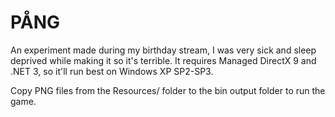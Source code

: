# PÅNG

An experiment made during my birthday stream, I was very sick and sleep deprived while making it so it's terrible.
It requires Managed DirectX 9 and .NET 3, so it'll run best on Windows XP SP2-SP3.

Copy PNG files from the Resources/ folder to the bin output folder to run the game.